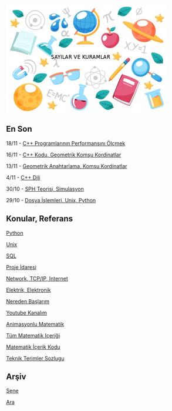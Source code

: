 
![](sk.jpg)

## En Son

18/11 - [C++ Programlarının Performansını Ölçmek](https://burakbayramli.github.io/dersblog/sk/2020/11/cpp-performance-olcum.html)

16/11 - [C++ Kodu, Geometrik Komşu Kordinatlar](https://github.com/burakbayramli/classnotes/blob/master/algs/algs_073_grid_hash_nn/geogrid.cpp)

13/11 - [Geometrik Anahtarlama, Komşu Kordinatlar](https://burakbayramli.github.io/dersblog/algs/algs_073_grid_hash_nn/geometrik_anahtarlama__spatial_hashing__ve_izgara__grid__ile_en_yakin_noktalari_bulmak.html)

4/11 - [C++ Dili](2020/11/cpp.md)

30/10 - [SPH Teorisi, Simulasyon](https://burakbayramli.github.io/dersblog/compscieng/compscieng_app40sph/puruzlestirilmis_parcacik_hidrodinamigi__smoothed_particle_hydrodynamics_sph_.html)

29/10 - [Dosya İşlemleri, Unix, Python](2020/10/python-unix-dosya-islemleri.md)

## Konular, Referans

[Python](2016/01/python-dil-ogrenimi.md)

[Unix](2020/07/unix.md)

[SQL](2012/03/sql.md)

[Proje İdaresi](2020/07/proje-idaresi.md)

[Network, TCP/IP, Internet](2000/10/network.md)

[Elektrik, Elektronik](2020/08/elektronik.md)

[Nereden Başlarım](2019/01/nereden.md)

[Youtube Kanalım](https://www.youtube.com/channel/UCMAUsgUq5ODy8kMnJlUBUdQ)

[Animasyonlu Matematik](https://www.youtube.com/channel/UCx64ou5qw0Q9LLkwE8xSNEg)

[Tüm Matematik Içeriği](https://burakbayramli.github.io/dersblog/)

[Matematik İçerik Kodu](https://github.com/burakbayramli/classnotes)

[Teknik Terimler Sozlugu](https://burakbayramli.github.io/dersblog/algs/dict/teknik_terimler_sozlugu.html)

## Arşiv

[Sene](year.md)

[Ara](ara.html)

